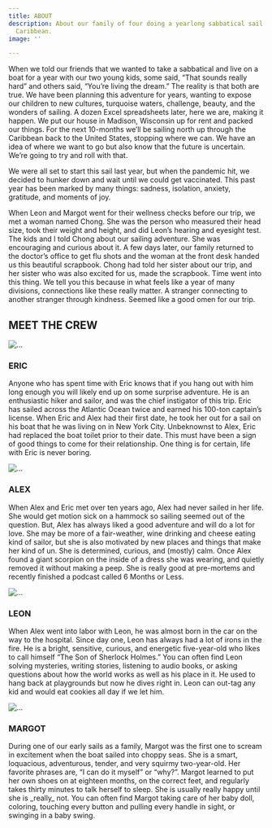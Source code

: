 ```yaml
---
title: ABOUT
description: About our family of four doing a yearlong sabbatical sail through the
  Caribbean.
image: ''

---
```

When we told our friends that we wanted to take a sabbatical and live on a boat for a year with our two young kids, some said, “That sounds really hard” and others said, “You’re living the dream.” The reality is that both are true. We have been planning this adventure for years, wanting to expose our children to new cultures, turquoise waters, challenge, beauty, and the wonders of sailing. A dozen Excel spreadsheets later, here we are, making it happen. We put our house in Madison, Wisconsin up for rent and packed our things. For the next 10-months we’ll be sailing north up through the Caribbean back to the United States, stopping where we can. We have an idea of where we want to go but also know that the future is uncertain. We’re going to try and roll with that.

We were all set to start this sail last year, but when the pandemic hit, we decided to hunker down and wait until we could get vaccinated. This past year has been marked by many things: sadness, isolation, anxiety, gratitude, and moments of joy.

When Leon and Margot went for their wellness checks before our trip, we met a woman named Chong. She was the person who measured their head size, took their weight and height, and did Leon’s hearing and eyesight test. The kids and I told Chong about our sailing adventure. She was encouraging and curious about it. A few days later, our family returned to the doctor’s office to get flu shots and the woman at the front desk handed us this beautiful scrapbook. Chong had told her sister about our trip, and her sister who was also excited for us, made the scrapbook. Time went into this thing. We tell you this because in what feels like a year of many divisions, connections like these really matter. A stranger connecting to another stranger through kindness. Seemed like a good omen for our trip.

<section class="section-space">
<h2 class="text-center section-space">MEET THE CREW</h2>

<div class="row"> <div class="col-sm-6"> <div class="card"> <img src="/images/eric-sailing2.webp" class="card-img-top" alt="..."> <div class="card-body"> <h3 class="card-title text-center">ERIC</h3> <p class="card-text">Anyone who has spent time with Eric knows that if you hang out with him long enough you will likely end up on some surprise adventure. He is an enthusiastic hiker and sailor, and was the chief instigator of this trip. Eric has sailed across the Atlantic Ocean twice and earned his 100-ton captain’s license. When Eric and Alex had their first date, he took her out for a sail on his boat that he was living on in New York City. Unbeknownst to Alex, Eric had replaced the boat toilet prior to their date. This must have been a sign of good things to come for their relationship. One thing is for certain, life with Eric is never boring.</p> </div> </div> </div>

<div class="col-sm-6"> <div class="card"> <img src="/images/alex2.webp" class="card-img-top" alt="..."> <div class="card-body"> <h3 class="card-title text-center">ALEX</h3> <p class="card-text">When Alex and Eric met over ten years ago, Alex had never sailed in her life. She would get motion sick on a hammock so sailing seemed out of the question. But, Alex has always liked a good adventure and will do a lot for love. She may be more of a fair-weather, wine drinking and cheese eating kind of sailor, but she is also motivated by new places and things that make her kind of un. She is determined, curious, and (mostly) calm. Once Alex found a giant scorpion on the inside of a dress she was wearing, and quietly removed it without making a peep. She is really good at pre-mortems and recently finished a podcast called 6 Months or Less.</p> </div> </div> </div> </div>

<div class="row">
<div class="col-sm-6">
<div class="card">
<img src="/images/pxl_20210910_211241726-portrait.jpg" class="card-img-top" alt="...">
<div class="card-body">
<h3 class="card-title text-center">LEON</h3>
<p class="card-text">When Alex went into labor with Leon, he was almost born in the car on the way to the hospital. Since day one, Leon has always had a lot of irons in the fire. He is a bright, sensitive, curious, and energetic five-year-old who likes to call himself “The Son of Sherlock Holmes.” You can often find Leon solving mysteries, writing stories, listening to audio books, or asking questions about how the world works as well as his place in it. He used to hang back at playgrounds but now he dives right in. Leon can out-tag any kid and would eat cookies all day if we let him. </p>
</div>
</div>
</div>
<div class="col-sm-6">
<div class="card">
<img src="/images/margot-portrait3.webp" class="card-img-top" alt="...">
<div class="card-body">
<h3 class="card-title text-center">MARGOT</h3>
<p class="card-text">During one of our early sails as a family, Margot was the first one to scream in excitement when the boat sailed into choppy seas. She is a smart, loquacious, adventurous, tender, and very squirmy two-year-old. Her favorite phrases are, “I can do it myself” or “why?”. Margot learned to put her own shoes on at eighteen months, on the correct feet, and regularly takes thirty minutes to talk herself to sleep. She is usually really happy until she is _really_ not. You can often find Margot taking care of her baby doll, coloring, touching every button and pulling every handle in sight, or swinging in a baby swing. </p>
</div>
</div>
</div>
</div>
</section>